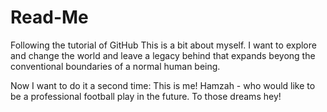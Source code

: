 # Read-Me
Following the tutorial of GitHub
This is a bit about myself. I want to explore and change the world and leave a legacy behind that expands beyong the conventional boundaries of a normal human being. 

Now I want to do it a second time:
This is me! Hamzah - who would like to be a professional football play in the future. To those dreams hey!
